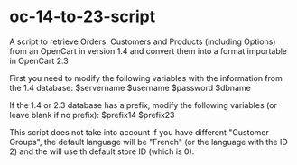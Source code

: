 # oc-14-to-23-script
A script to retrieve Orders, Customers and Products (including Options) from an OpenCart in version 1.4 and convert them into a format importable in OpenCart 2.3

First you need to modify the following variables with the information from the 1.4 database:
$servername
$username
$password
$dbname

If the 1.4 or 2.3 database has a prefix, modify the following variables (or leave blank if no prefix):
$prefix14
$prefix23

This script does not take into account if you have different "Customer Groups", the default language will be "French" (or the language with the ID 2) and the will use th default store ID (which is 0).
